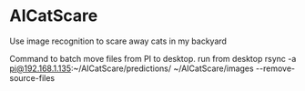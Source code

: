 # AICatScare
Use image recognition to scare away cats in my backyard


Command to batch move files from PI to desktop. run from desktop
rsync -a pi@192.168.1.135:~/AICatScare/predictions/ ~/AICatScare/images --remove-source-files
